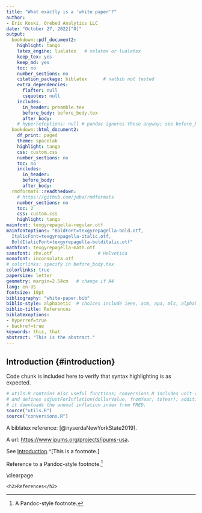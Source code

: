 ```yaml
---
title: "What exactly is a 'white paper'?"
author: 
- Eric Koski, Orebed Analytics LLC
date: "October 27, 2022[^0]"
output:
  bookdown::pdf_document2: 
    highlight: tango
    latex_engine: lualatex   # xelatex or lualatex
    keep_tex: yes
    keep_md: yes
    toc: no
    number_sections: no
    citation_package: biblatex      # natbib not tested
    extra_dependencies: 
      flafter: null
      csquotes: null
    includes:
      in_header: preamble.tex
      before_body: before_body.tex
      after_body: 
    # hyperrefoptions: null # pandoc ignores these anyway; see before_body.tex
  bookdown::html_document2:
    df_print: paged
    theme: spacelab
    highlight: tango
    css: custom.css
    number_sections: no
    toc: no
    includes:
      in_header: 
      before_body: 
      after_body: 
  rmdformats::readthedown:   
    # https://github.com/juba/rmdformats
    number_sections: no
    toc: 2
    css: custom.css
    highlight: tango
mainfont: texgyrepagella-regular.otf
mainfontoptions: "BoldFont=texgyrepagella-bold.otf,
  ItalicFont=texgyrepagella-italic.otf,
  BoldItalicFont=texgyrepagella-bolditalic.otf"
mathfont: texgyrepagella-math.otf
sansfont: zhv.otf                 # Helvetica
monofont: inconsolata.otf
# colorlinks: specify in before_body.tex
colorlinks: true
papersize: letter
geometry: margin=2.54cm   # change if A4
lang: en-US
fontsize: 10pt
bibliography: "white-paper.bib"
biblio-style: alphabetic  # choices include ieee, acm, apa, mls, alphabetic, authoryear, etc.
biblio-title: References
biblatexoptions: 
- hyperref=true
- backref=true
keywords: this, that
abstract: "This is the abstract."
---
```






[^0]: **Current version:** October 27, 2022; **commit:** f3b05f60 2022-10-27\
Software herein is Copyright 2022 Orebed Analytics LLC under MIT license; see LICENSE.md.\
Document Copyright 2022 Orebed Analytics LLC, released under Creative Commons Attribution license; see CC-BY-4.0.txt.

## Introduction {#introduction}

Code chunk is included here to verify that syntax highlighting is as expected. 


```r
# utils.R contains misc useful functions; conversions.R includes unit conversions 
# and defines adjustForInflation(dollarValue, fromYear, toYear); additionally, 
# it downloads the annual inflation index from FRED. 
source("utils.R")
source("conversions.R")
```

A biblatex reference: [@nyserdaNewYorkState2019].

A url: https://www.ipums.org/projects/ipums-usa. 

See [Introduction](#introduction).^[This is a footnote.]

Reference to a Pandoc-style footnote.[^a]

[^a]: A Pandoc-style footnote.

\clearpage

```{=html}
<h2>References</h2>
```
